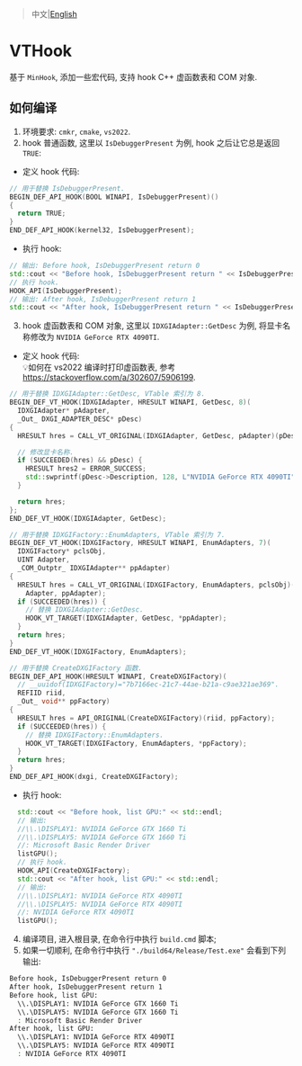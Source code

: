 >中文|[English](README.en.md)

# VTHook
基于 `MinHook`, 添加一些宏代码, 支持 hook C++ 虚函数表和 COM 对象.

## 如何编译
1. 环境要求: `cmkr`, `cmake`, `vs2022`.  
2. hook 普通函数, 这里以 `IsDebuggerPresent` 为例, hook 之后让它总是返回 `TRUE`:
  * 定义 hook 代码:
  ```cpp
  // 用于替换 IsDebuggerPresent.
  BEGIN_DEF_API_HOOK(BOOL WINAPI, IsDebuggerPresent)()
  {
    return TRUE;
  }
  END_DEF_API_HOOK(kernel32, IsDebuggerPresent);

  ```
  * 执行 hook:
  ```cpp
  // 输出: Before hook, IsDebuggerPresent return 0
  std::cout << "Before hook, IsDebuggerPresent return " << IsDebuggerPresent() << std::endl;
  // 执行 hook.
  HOOK_API(IsDebuggerPresent);
  // 输出: After hook, IsDebuggerPresent return 1
  std::cout << "After hook, IsDebuggerPresent return " << IsDebuggerPresent() << std::endl;
  ```
3. hook 虚函数表和 COM 对象, 这里以 `IDXGIAdapter::GetDesc` 为例, 将显卡名称修改为 `NVIDIA GeForce RTX 4090TI`.  
  * 定义 hook 代码:  
  💡如何在 vs2022 编译时打印虚函数表, 参考 https://stackoverflow.com/a/302607/5906199.
  ```cpp
  // 用于替换 IDXGIAdapter::GetDesc, VTable 索引为 8.
  BEGIN_DEF_VT_HOOK(IDXGIAdapter, HRESULT WINAPI, GetDesc, 8)(
    IDXGIAdapter* pAdapter,
    _Out_ DXGI_ADAPTER_DESC* pDesc)
  {
    HRESULT hres = CALL_VT_ORIGINAL(IDXGIAdapter, GetDesc, pAdapter)(pDesc);

    // 修改显卡名称.
    if (SUCCEEDED(hres) && pDesc) {
      HRESULT hres2 = ERROR_SUCCESS;
      std::swprintf(pDesc->Description, 128, L"NVIDIA GeForce RTX 4090TI");
    }

    return hres;
  };
  END_DEF_VT_HOOK(IDXGIAdapter, GetDesc);

  // 用于替换 IDXGIFactory::EnumAdapters, VTable 索引为 7.
  BEGIN_DEF_VT_HOOK(IDXGIFactory, HRESULT WINAPI, EnumAdapters, 7)(
    IDXGIFactory* pclsObj,
    UINT Adapter,
    _COM_Outptr_ IDXGIAdapter** ppAdapter)
  {
    HRESULT hres = CALL_VT_ORIGINAL(IDXGIFactory, EnumAdapters, pclsObj)(
      Adapter, ppAdapter);
    if (SUCCEEDED(hres)) {
      // 替换 IDXGIAdapter::GetDesc.
      HOOK_VT_TARGET(IDXGIAdapter, GetDesc, *ppAdapter);
    }
    return hres;
  }
  END_DEF_VT_HOOK(IDXGIFactory, EnumAdapters);

  // 用于替换 CreateDXGIFactory 函数.
  BEGIN_DEF_API_HOOK(HRESULT WINAPI, CreateDXGIFactory)(
    // __uuidof(IDXGIFactory)="7b7166ec-21c7-44ae-b21a-c9ae321ae369".
    REFIID riid,
    _Out_ void** ppFactory)
  {
    HRESULT hres = API_ORIGINAL(CreateDXGIFactory)(riid, ppFactory);
    if (SUCCEEDED(hres)) {
      // 替换 IDXGIFactory::EnumAdapters.
      HOOK_VT_TARGET(IDXGIFactory, EnumAdapters, *ppFactory);
    }
    return hres;
  }
  END_DEF_API_HOOK(dxgi, CreateDXGIFactory);
  ```
  * 执行 hook:
  ```cpp
	std::cout << "Before hook, list GPU:" << std::endl;
	// 输出:
	//\\.\DISPLAY1: NVIDIA GeForce GTX 1660 Ti
	//\\.\DISPLAY5: NVIDIA GeForce GTX 1660 Ti
	//: Microsoft Basic Render Driver
	listGPU();
	// 执行 hook.
	HOOK_API(CreateDXGIFactory);
	std::cout << "After hook, list GPU:" << std::endl;
	// 输出:
	//\\.\DISPLAY1: NVIDIA GeForce RTX 4090TI
	//\\.\DISPLAY5: NVIDIA GeForce RTX 4090TI
	//: NVIDIA GeForce RTX 4090TI
	listGPU();
  ```
4. 编译项目, 进入根目录, 在命令行中执行 `build.cmd` 脚本;  
5. 如果一切顺利, 在命令行中执行 `"./build64/Release/Test.exe"` 会看到下列输出:
```sh
Before hook, IsDebuggerPresent return 0
After hook, IsDebuggerPresent return 1
Before hook, list GPU:
  \\.\DISPLAY1: NVIDIA GeForce GTX 1660 Ti
  \\.\DISPLAY5: NVIDIA GeForce GTX 1660 Ti
  : Microsoft Basic Render Driver
After hook, list GPU:
  \\.\DISPLAY1: NVIDIA GeForce RTX 4090TI
  \\.\DISPLAY5: NVIDIA GeForce RTX 4090TI
  : NVIDIA GeForce RTX 4090TI
```

